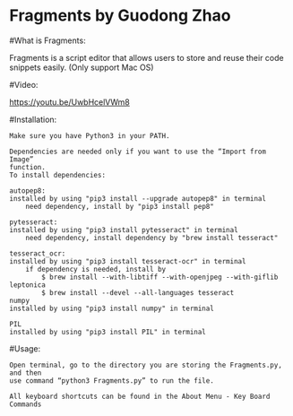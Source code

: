 # Fragments by Guodong Zhao

#What is Fragments:

Fragments is a script editor that allows users to store and reuse their code snippets
easily. (Only support Mac OS)

#Video:

https://youtu.be/UwbHcelVWm8

#Installation:

  	Make sure you have Python3 in your PATH.
  
	Dependencies are needed only if you want to use the “Import from Image”
	function.
	To install dependencies:

	autopep8:
	installed by using "pip3 install --upgrade autopep8" in terminal
    	need dependency, install by "pip3 install pep8"

	pytesseract:
	installed by using "pip3 install pytesseract" in terminal
    	need dependency, install dependency by "brew install tesseract"

	tesseract_ocr:
	installed by using "pip3 install tesseract-ocr" in terminal
    	if dependency is needed, install by
    		$ brew install --with-libtiff --with-openjpeg --with-giflib leptonica
    		$ brew install --devel --all-languages tesseract
	numpy
	installed by using "pip3 install numpy" in terminal

	PIL
	installed by using "pip3 install PIL" in terminal


#Usage:

	Open terminal, go to the directory you are storing the Fragments.py, and then
	use command “python3 Fragments.py” to run the file.
	
	All keyboard shortcuts can be found in the About Menu - Key Board Commands
